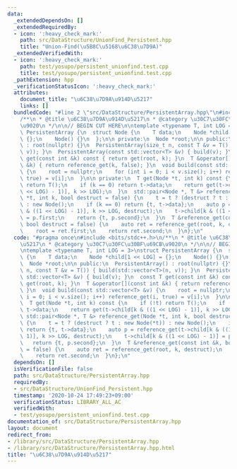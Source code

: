 ```yaml
---
data:
  _extendedDependsOn: []
  _extendedRequiredBy:
  - icon: ':heavy_check_mark:'
    path: src/DataStructure/UnionFind_Persistent.hpp
    title: "Union-Find(\u5B8C\u5168\u6C38\u7D9A)"
  _extendedVerifiedWith:
  - icon: ':heavy_check_mark:'
    path: test/yosupo/persistent_unionfind.test.cpp
    title: test/yosupo/persistent_unionfind.test.cpp
  _pathExtension: hpp
  _verificationStatusIcon: ':heavy_check_mark:'
  attributes:
    document_title: "\u6C38\u7D9A\u914D\u5217"
    links: []
  bundledCode: "#line 2 \"src/DataStructure/PersistentArray.hpp\"\n#include <bits/stdc++.h>\n\
    /**\n * @title \u6C38\u7D9A\u914D\u5217\n * @category \u30C7\u30FC\u30BF\u69CB\
    \u9020\n */\n\n// BEGIN CUT HERE\n\ntemplate <typename T, int LOG = 3>\nstruct\
    \ PersistentArray {\n  struct Node {\n    T data;\n    Node *child[1 << LOG] =\
    \ {};\n    Node() {}\n  };\n\n private:\n  Node *root;\n\n public:\n  PersistentArray()\
    \ : root(nullptr) {}\n  PersistentArray(size_t n, const T &v = T()) { build(std::vector<T>(n,\
    \ v)); }\n  PersistentArray(const std::vector<T> &v) { build(v); }\n  const T\
    \ get(const int &k) const { return get(root, k); }\n  T &operator[](const int\
    \ &k) { return reference_get(k, false); }\n  void build(const std::vector<T> &v)\
    \ {\n    root = nullptr;\n    for (int i = 0; i < v.size(); i++) reference_get(i,\
    \ true) = v[i];\n  }\n\n private:\n  T get(Node *t, int k) const {\n    if (!t)\
    \ return T();\n    if (k == 0) return t->data;\n    return get(t->child[k & ((1\
    \ << LOG) - 1)], k >> LOG);\n  }\n  std::pair<Node *, T &> reference_get(Node\
    \ *t, int k, bool destruct = false) {\n    t = t ? (destruct ? t : new Node(*t))\
    \ : new Node();\n    if (k == 0) return {t, t->data};\n    auto p = reference_get(t->child[k\
    \ & ((1 << LOG) - 1)], k >> LOG, destruct);\n    t->child[k & ((1 << LOG) - 1)]\
    \ = p.first;\n    return {t, p.second};\n  }\n  T &reference_get(const int &k,\
    \ bool destruct = false) {\n    auto ret = reference_get(root, k, destruct);\n\
    \    root = ret.first;\n    return ret.second;\n  }\n};\n"
  code: "#pragma once\n#include <bits/stdc++.h>\n/**\n * @title \u6C38\u7D9A\u914D\
    \u5217\n * @category \u30C7\u30FC\u30BF\u69CB\u9020\n */\n\n// BEGIN CUT HERE\n\
    \ntemplate <typename T, int LOG = 3>\nstruct PersistentArray {\n  struct Node\
    \ {\n    T data;\n    Node *child[1 << LOG] = {};\n    Node() {}\n  };\n\n private:\n\
    \  Node *root;\n\n public:\n  PersistentArray() : root(nullptr) {}\n  PersistentArray(size_t\
    \ n, const T &v = T()) { build(std::vector<T>(n, v)); }\n  PersistentArray(const\
    \ std::vector<T> &v) { build(v); }\n  const T get(const int &k) const { return\
    \ get(root, k); }\n  T &operator[](const int &k) { return reference_get(k, false);\
    \ }\n  void build(const std::vector<T> &v) {\n    root = nullptr;\n    for (int\
    \ i = 0; i < v.size(); i++) reference_get(i, true) = v[i];\n  }\n\n private:\n\
    \  T get(Node *t, int k) const {\n    if (!t) return T();\n    if (k == 0) return\
    \ t->data;\n    return get(t->child[k & ((1 << LOG) - 1)], k >> LOG);\n  }\n \
    \ std::pair<Node *, T &> reference_get(Node *t, int k, bool destruct = false)\
    \ {\n    t = t ? (destruct ? t : new Node(*t)) : new Node();\n    if (k == 0)\
    \ return {t, t->data};\n    auto p = reference_get(t->child[k & ((1 << LOG) -\
    \ 1)], k >> LOG, destruct);\n    t->child[k & ((1 << LOG) - 1)] = p.first;\n \
    \   return {t, p.second};\n  }\n  T &reference_get(const int &k, bool destruct\
    \ = false) {\n    auto ret = reference_get(root, k, destruct);\n    root = ret.first;\n\
    \    return ret.second;\n  }\n};\n"
  dependsOn: []
  isVerificationFile: false
  path: src/DataStructure/PersistentArray.hpp
  requiredBy:
  - src/DataStructure/UnionFind_Persistent.hpp
  timestamp: '2020-10-24 17:49:23+09:00'
  verificationStatus: LIBRARY_ALL_AC
  verifiedWith:
  - test/yosupo/persistent_unionfind.test.cpp
documentation_of: src/DataStructure/PersistentArray.hpp
layout: document
redirect_from:
- /library/src/DataStructure/PersistentArray.hpp
- /library/src/DataStructure/PersistentArray.hpp.html
title: "\u6C38\u7D9A\u914D\u5217"
---
```

